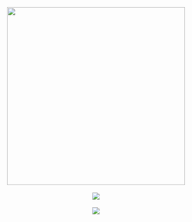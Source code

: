 <p align="center">
  <img align="center" width="400" src="https://wilardo.crd.co/assets/images/gallery05/8efc335f.png?v=c0a0770b">
    <br/>
    <br/>
  <img align="center" src="https://spotify-github-profile.kittinanx.com/api/view?uid=jayy2007&cover_image=true&theme=natemoo-re&show_offline=true&background_color=121212&interchange=true&bar_color=b7b7b7&bar_color_cover=false">
    <br/>
    <br/>
  <img align="center" src="https://f3verdream.carrd.co/assets/images/gallery02/a43088b4.png?v=de14f5ad">
</p>

<!--
**spvrkle/spvrkle** is a ✨ _special_ ✨ repository because its `README.md` (this file) appears on your GitHub profile.

Here are some ideas to get you started:

- 🔭 I’m currently working on ...
- 🌱 I’m currently learning ...
- 👯 I’m looking to collaborate on ...
- 🤔 I’m looking for help with ...
- 💬 Ask me about ...
- 📫 How to reach me: ...
- 😄 Pronouns: ...
- ⚡ Fun fact: ...
-->
